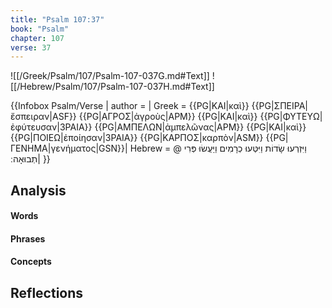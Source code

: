 ```yaml
---
title: "Psalm 107:37"
book: "Psalm"
chapter: 107
verse: 37
---
```

![[/Greek/Psalm/107/Psalm-107-037G.md#Text]]
![[/Hebrew/Psalm/107/Psalm-107-037H.md#Text]]

{{Infobox Psalm/Verse |
  author =  |
  Greek = {{PG|ΚΑΙ|καὶ}}
{{PG|ΣΠΕΙΡΑ|ἔσπειραν|ASF}}
{{PG|ΑΓΡΟΣ|ἀγροὺς|APM}}
{{PG|ΚΑΙ|καὶ}}
{{PG|ΦΥΤΕΥΩ|ἐφύτευσαν|3PAIA}}
{{PG|ΑΜΠΕΛΩΝ|ἀμπελῶνας|APM}}
{{PG|ΚΑΙ|καὶ}}
{{PG|ΠΟΙΕΩ|ἐποίησαν|3PAIA}}
{{PG|ΚΑΡΠΟΣ|καρπὸν|ASM}}
{{PG|ΓΕΝΗΜΑ|γενήματος|GSN}}|
  Hebrew = @
וַיִּזְרְעוּ
שָׂדוֹת
וַיִּטְּעוּ
כְרָמִים
וַיַּעֲשׂוּ
פְּרִי
תְבוּאָה
׃|
}}

## Analysis

#### Words

#### Phrases

#### Concepts

## Reflections
